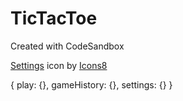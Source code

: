 # TicTacToe

Created with CodeSandbox

<a target="_blank" href="https://icons8.com/icon/12784/settings">Settings</a> icon by <a target="_blank" href="https://icons8.com">Icons8</a>

{
play: {},
gameHistory: {},
settings: {}
}
